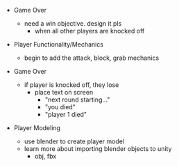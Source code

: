 - Game Over
	- need a win objective. design it pls
		- when all other players are knocked off

- Player Functionality/Mechanics
	- begin to add the attack, block, grab mechanics

- Game Over
	- if player is knocked off, they lose
		- place text on screen
			- "next round starting..."
			- "you died"
			- "player 1 died"

- Player Modeling
	- use blender to create player model
	- learn more about importing blender objects to unity
		- obj, fbx
